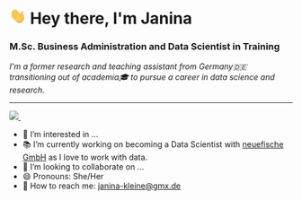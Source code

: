 <h1 align="left"><img src="https://raw.githubusercontent.com/ABSphreak/ABSphreak/master/gifs/Hi.gif" width="30px" /> Hey there, I'm Janina</h1>
<p align='center'>

### M.Sc. Business Administration and Data Scientist in Training
  
_I'm a former research and teaching assistant from Germany:de: transitioning out of academia🎓 to pursue a career in data science and research._

----
  
<a href="https://www.linkedin.com/in/janina-kleine-a5063222a">
<img src="https://img.shields.io/badge/linkedin-%230077B5.svg?&style=for-the-badge&logo=linkedin&logoColor=white" />
  </a>&nbsp;&nbsp;



- 👀 I’m interested in ...
- 📚 I’m currently working on becoming a Data Scientist with [neuefische GmbH](https://www.neuefische.de/en) as I love to work with data.
- 💞️ I’m looking to collaborate on ...
- 😄 Pronouns: She/Her
- 📧 How to reach me: <a href="janina-kleine@gmx.de">janina-kleine@gmx.de</a>

<!---
janina-kleine/janina-kleine is a ✨ special ✨ repository because its `README.md` (this file) appears on your GitHub profile.
You can click the Preview link to take a look at your changes.
--->
